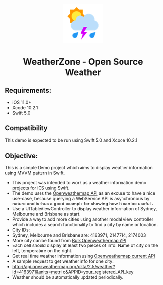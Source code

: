 <p align="center">
<img src="WeatherZone/Resources/app_icon.png" alt="WeatherZone for iOS" height="128" width="128">
</p>

<h1 align="center">WeatherZone - Open Source Weather</h1>

## Requirements:
* iOS 11.0+
* Xcode 10.2.1
* Swift 5.0

## Compatibility
This demo is expected to be run using Swift 5.0 and Xcode 10.2.1

## Objective:
This is a simple Demo project which aims to display weather information using MVVM pattern in Swift.
* This project was intended to work as a  weather information demo projects for iOS using Swift. 
* The demo uses the [Openweathermap API](http://api.openweathermap.org) as an excuse to have a nice use-case, because querying a WebService API is asynchronous by nature and is thus a good example for showing how It can be useful .
* Use a UITableViewController to display weather information of Sydney, Melbourne and Brisbane as start.
* Provide a way to add more cities using another modal view controller which includes a search functionality to find a city by name or location.
* City IDs:
* Sydney, Melbourne and Brisbane are: 4163971, 2147714, 2174003
* More city can be found from  [Bulk Openweathermap API](http://bulk.openweathermap.org/sample/) 
* Each cell should display at least two pieces of info: Name of city on the left, temperature on the right.
* Get real time weather information using  [Openweathermap current API](https://openweathermap.org/current)  
* A sample request to get weather info for one city: 
* http://api.openweathermap.org/data/2.5/weather?id=4163971&units=metri c&APPID=your_registered_API_key
* Weather should be automatically updated periodically.
